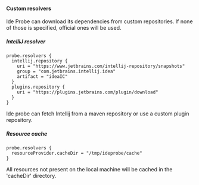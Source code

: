 #### Custom resolvers
Ide Probe can download its dependencies from custom repositories. 
If none of those is specified, official ones will be used.   

##### IntelliJ resolver
```
probe.resolvers {
  intellij.repository {
    uri = "https://www.jetbrains.com/intellij-repository/snapshots"
    group = "com.jetbrains.intellij.idea"
    artifact = "ideaIC"
  }
  plugins.repository {
    uri = "https://plugins.jetbrains.com/plugin/download"
  }
}
```

Ide probe can fetch Intellij from a maven repository or use a custom plugin repository.

##### Resource cache
```
probe.resolvers {
  resourceProvider.cacheDir = "/tmp/ideprobe/cache"
}
```

All resources not present on the local machine will be cached in the 'cacheDir' directory.